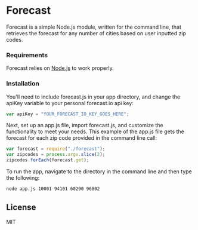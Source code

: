 # Forecast

Forecast is a simple Node.js module, written for the command line, that retrieves the forecast for any number of cities based on user inputted zip codes.

### Requirements

Forecast relies on [Node.js]  to work properly.

### Installation

You'll need to include forecast.js in your app directory, and change the apiKey variable to your personal forecast.io api key:

```js
var apiKey = "YOUR_FORECAST_IO_KEY_GOES_HERE";
```

Next, set up an app.js file, import forecast.js, and customize the functionality to meet your needs. This example of the app.js file gets the forecast for each zip code provided in the command line call:
```js
var forecast = require("./forecast");
var zipcodes = process.argv.slice(2);
zipcodes.forEach(forecast.get);
```

To run the app, navigate to the directory in the command line and then type the following:
```sh
node app.js 10001 94101 60290 96802
```


License
----

MIT

[Node.js]:http://nodejs.org
